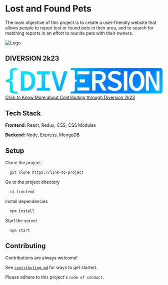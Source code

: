 
# Lost and Found Pets

The main objective of this project is to create a user-friendly website that allows people to report lost or found pets in their area, and to search for matching reports in an effort to reunite pets with their owners.


![Logo](https://user-images.githubusercontent.com/97614113/215856608-7277ddbd-6732-464b-9614-0b18b06b6021.png)


## DIVERSION 2k23
![logo](https://github.com/arpitghura/typing-test/raw/main/assets/images/Diversion-logo.png)
[Click to Know More about Contributing through Diversion 2k23](diversion2k23.md)
## Tech Stack

**Frontend:** React, Redux, CSS, CSS Modules

**Backend:** Node, Express, MongoDB


## Setup

Clone the project

```bash
  git clone https://link-to-project
```

Go to the project directory

```bash
  cd frontend
```

Install dependencies

```bash
  npm install
```

Start the server

```bash
  npm start
```

## Contributing

Contributions are always welcome!

See [`contributing.md`](https://github.com/chandel-aman/lost-and-found-pets/blob/master/contribution.md) for ways to get started.

Please adhere to this project's `code of conduct`.

